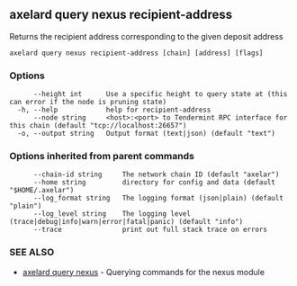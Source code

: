 ## axelard query nexus recipient-address

Returns the recipient address corresponding to the given deposit address

```
axelard query nexus recipient-address [chain] [address] [flags]
```

### Options

```
      --height int      Use a specific height to query state at (this can error if the node is pruning state)
  -h, --help            help for recipient-address
      --node string     <host>:<port> to Tendermint RPC interface for this chain (default "tcp://localhost:26657")
  -o, --output string   Output format (text|json) (default "text")
```

### Options inherited from parent commands

```
      --chain-id string     The network chain ID (default "axelar")
      --home string         directory for config and data (default "$HOME/.axelar")
      --log_format string   The logging format (json|plain) (default "plain")
      --log_level string    The logging level (trace|debug|info|warn|error|fatal|panic) (default "info")
      --trace               print out full stack trace on errors
```

### SEE ALSO

- [axelard query nexus](axelard_query_nexus.md) - Querying commands for the nexus module

